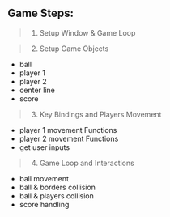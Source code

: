 ## Game Steps:

> 1.  Setup Window & Game Loop

> 2.  Setup Game Objects

- ball
- player 1
- player 2
- center line
- score

> 3.  Key Bindings and Players Movement

- player 1 movement Functions
- player 2 movement Functions
- get user inputs

> 4.  Game Loop and Interactions

- ball movement
- ball & borders collision
- ball & players collision
- score handling
